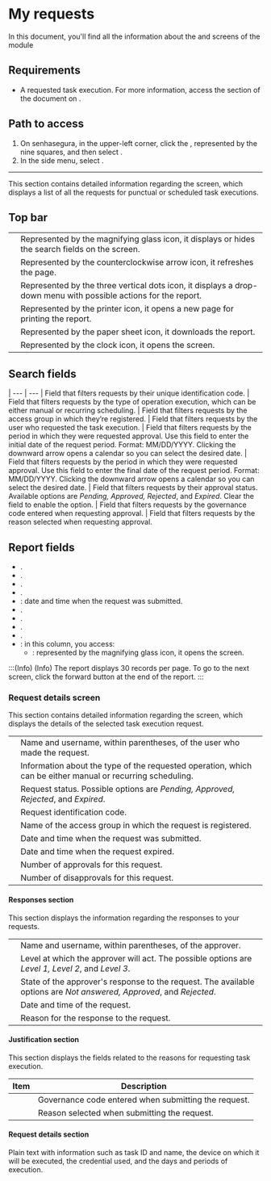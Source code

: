 # My requests 

In this document, you'll find all the information about the  and  screens of the  module

## Requirements
* A requested task execution. For more information, access the  section of the document on .

## Path to access
1. On senhasegura, in the upper-left corner, click the , represented by the nine squares, and then select .
2. In the side menu, select .

---

This section contains detailed information regarding the  screen, which displays a list of all the requests for punctual or scheduled task executions.


## Top bar

|  | |
|----|----|
|  | Represented by the magnifying glass icon, it displays or hides the search fields on the screen.|
| | Represented by the counterclockwise arrow icon, it refreshes the page.|
|  | Represented by the three vertical dots icon, it displays a drop-down menu with possible actions for the report.|
| | Represented by the printer icon, it opens a new page for printing the report.                                        |
|  | Represented by the paper sheet icon, it downloads the report.|
|  | Represented by the clock icon, it opens the  screen. |

## Search fields
 | 
--- | ---
 | Field that filters requests by their unique identification code.
 | Field that filters requests by the type of operation execution, which can be either manual or recurring scheduling.
 | Field that filters requests by the access group in which they’re registered.
 | Field that filters requests by the user who requested the task execution.
 | Field that filters requests by the period in which they were requested approval. Use this field to enter the initial date of the request period. Format: MM/DD/YYYY. Clicking the downward arrow opens a calendar so you can select the desired date.
 | Field that filters requests by the period in which they were requested approval. Use this field to enter the final date of the request period. Format: MM/DD/YYYY. Clicking the downward arrow opens a calendar so you can select the desired date.
 | Field that filters requests by their approval status. Available options are *Pending, Approved, Rejected*, and *Expired*. Clear the field to enable the  option.
 | Field that filters requests by the governance code entered when requesting approval.
 | Field that filters requests by the reason selected when requesting approval.

## Report fields
- .
- . 
- .
- .
- : date and time when the request was submitted.
- .
- .
- .
- .
- : in this column, you access:
  - : represented by the magnifying glass icon, it opens the  screen.

:::(Info) (Info)
The report displays 30 records per page.
To go to the next screen, click the forward button at the end of the report.
:::

### Request details screen


This section contains detailed information regarding the  screen, which displays the details of the selected task execution request.

| | |
|----|----|
| | Name and username, within parentheses, of the user who made the request. |
|  | Information about the type of the requested operation, which can be either manual or recurring scheduling. |
| | Request status. Possible options are *Pending, Approved, Rejected*, and *Expired*. |
| | Request identification code.|
|  | Name of the access group in which the request is registered. |
|  | Date and time when the request was submitted.|
|   | Date and time when the request expired.|
|    | Number of approvals for this request.|
| | Number of disapprovals for this request.|

#### Responses section
This section displays the information regarding the responses to your requests.

| | |
| ---- | ---- |
| | Name and username, within parentheses, of the approver.|
| | Level at which the approver will act. The possible options are *Level 1, Level 2*, and *Level 3*.|
|    | State of the approver's response to the request. The available options are *Not answered, Approved*, and *Rejected*. |
| | Date and time of the request.|
|  | Reason for the response to the request.|

#### Justification section
This section displays the fields related to the reasons for requesting task execution.

| Item| Description |
| ----| ---- |
|  | Governance code entered when submitting the request. |
| | Reason selected when submitting the request.|

#### Request details section

Plain text with information such as task ID and name, the device on which it will be executed, the credential used, and the days and periods of execution.